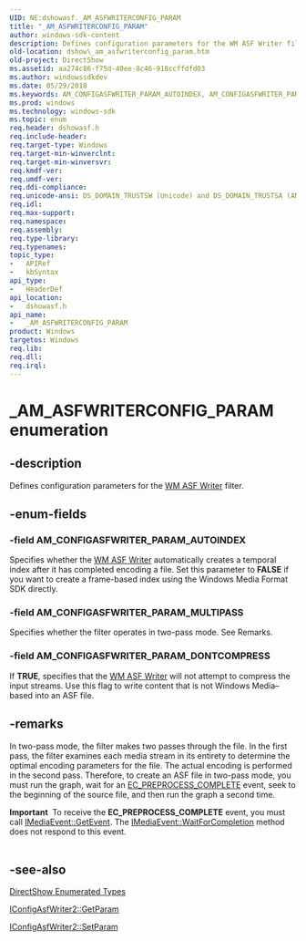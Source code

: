 ```yaml
---
UID: NE:dshowasf._AM_ASFWRITERCONFIG_PARAM
title: "_AM_ASFWRITERCONFIG_PARAM"
author: windows-sdk-content
description: Defines configuration parameters for the WM ASF Writer filter.
old-location: dshow\_am_asfwriterconfig_param.htm
old-project: DirectShow
ms.assetid: aa274c86-f75d-40ee-8c46-918ccffdfd03
ms.author: windowssdkdev
ms.date: 05/29/2018
ms.keywords: AM_CONFIGASFWRITER_PARAM_AUTOINDEX, AM_CONFIGASFWRITER_PARAM_DONTCOMPRESS, AM_CONFIGASFWRITER_PARAM_MULTIPASS, _AM_ASFWRITERCONFIG_PARAM, _AM_ASFWRITERCONFIG_PARAM , _AM_ASFWRITERCONFIG_PARAM enumeration [DirectShow], dshow._am_asfwriterconfig_param, dshowasf/AM_CONFIGASFWRITER_PARAM_AUTOINDEX, dshowasf/AM_CONFIGASFWRITER_PARAM_DONTCOMPRESS, dshowasf/AM_CONFIGASFWRITER_PARAM_MULTIPASS, dshowasf/_AM_ASFWRITERCONFIG_PARAM
ms.prod: windows
ms.technology: windows-sdk
ms.topic: enum
req.header: dshowasf.h
req.include-header: 
req.target-type: Windows
req.target-min-winverclnt: 
req.target-min-winversvr: 
req.kmdf-ver: 
req.umdf-ver: 
req.ddi-compliance: 
req.unicode-ansi: DS_DOMAIN_TRUSTSW (Unicode) and DS_DOMAIN_TRUSTSA (ANSI)
req.idl: 
req.max-support: 
req.namespace: 
req.assembly: 
req.type-library: 
req.typenames: 
topic_type:
-	APIRef
-	kbSyntax
api_type:
-	HeaderDef
api_location:
-	dshowasf.h
api_name:
-	_AM_ASFWRITERCONFIG_PARAM
product: Windows
targetos: Windows
req.lib: 
req.dll: 
req.irql: 
---
```


# _AM_ASFWRITERCONFIG_PARAM enumeration


## -description



Defines configuration parameters for the <a href="https://msdn.microsoft.com/1b12f65f-8d77-4d38-aad9-92bb15cc0426">WM ASF Writer</a> filter.




## -enum-fields




### -field AM_CONFIGASFWRITER_PARAM_AUTOINDEX

Specifies whether the <a href="https://msdn.microsoft.com/1b12f65f-8d77-4d38-aad9-92bb15cc0426">WM ASF Writer</a> automatically creates a temporal index after it has completed encoding a file. Set this parameter to <b>FALSE</b> if you want to create a frame-based index using the Windows Media Format SDK directly.


### -field AM_CONFIGASFWRITER_PARAM_MULTIPASS

Specifies whether the filter operates in two-pass mode. See Remarks.


### -field AM_CONFIGASFWRITER_PARAM_DONTCOMPRESS

If <b>TRUE</b>, specifies that the <a href="https://msdn.microsoft.com/1b12f65f-8d77-4d38-aad9-92bb15cc0426">WM ASF Writer</a> will not attempt to compress the input streams. Use this flag to write content that is not Windows Media–based into an ASF file.


## -remarks



In two-pass mode, the filter makes two passes through the file. In the first pass, the filter examines each media stream in its entirety to determine the optimal encoding parameters for the file. The actual encoding is performed in the second pass. Therefore, to create an ASF file in two-pass mode, you must run the graph, wait for an <a href="https://msdn.microsoft.com/2029afc4-419c-494a-ae52-1f84b08bcb35">EC_PREPROCESS_COMPLETE</a> event, seek to the beginning of the source file, and then run the graph a second time.

<div class="alert"><b>Important</b>  To receive the <b>EC_PREPROCESS_COMPLETE</b> event, you must call <a href="https://msdn.microsoft.com/d7cbbf6d-c741-416f-b8dd-d9ca012d309a">IMediaEvent::GetEvent</a>. The <a href="https://msdn.microsoft.com/760a90fe-7cbc-4f09-ba64-afe0ab0b4c74">IMediaEvent::WaitForCompletion</a> method does not respond to this event.</div>
<div> </div>



## -see-also




<a href="https://msdn.microsoft.com/74467006-b077-49c0-8573-f939ac3d3444">DirectShow Enumerated Types</a>



<a href="https://msdn.microsoft.com/2a875d02-3814-46a1-9eee-61bad36475fc">IConfigAsfWriter2::GetParam</a>



<a href="https://msdn.microsoft.com/0294837c-0cf2-4a05-bef4-16d13864f759">IConfigAsfWriter2::SetParam</a>
 

 

